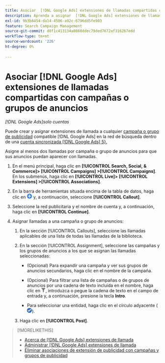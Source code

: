 ```yaml
---
title: Asociar  [!DNL Google Ads] extensiones de llamadas compartidas con campañas o grupos de anuncios
description: Aprenda a asignar  [!DNL Google Ads] extensiones de llamadas compartidas a campañas o grupos de anuncios.
exl-id: 9b3b8454-da14-4506-a92c-6796dd5fe903
feature: Search Campaign Management
source-git-commit: d0f1c413134a0868ddec79ded7672af316267edd
workflow-type: tm+mt
source-wordcount: '226'
ht-degree: 0%

---
```


# Asociar [!DNL Google Ads] extensiones de llamadas compartidas con campañas o grupos de anuncios

*[!DNL Google Ads]solo cuentas*

Puede crear y asignar extensiones de llamada a cualquier [campaña o grupo de publicidad](/help/search-social-commerce/introduction/supported-inventory.md) compatible [!DNL Google Ads] en la red de búsqueda dentro de una [cuenta sincronizada [!DNL Google Ads] 5&rbrace;.](/help/search-social-commerce/campaign-management/accounts/ad-network-account-about.md)

Asigne al menos dos llamadas por campaña o grupo de anuncios para que sus anuncios puedan aparecer con llamadas.

1. En el menú principal, haga clic en **[!UICONTROL Search, Social, & Commerce]> [!UICONTROL Campaigns] >[!UICONTROL Campaigns]**. En los submenús, haga clic en **[!UICONTROL Live]> [!UICONTROL Extensions] >[!UICONTROL Associations]**.

1. En la barra de herramientas situada encima de la tabla de datos, haga clic en ![Crear](/help/search-social-commerce/assets/add.png "Crear") y, a continuación, seleccione **[!UICONTROL Callout]**.

1. Seleccione la red publicitaria y el nombre de cuenta y, a continuación, haga clic en **[!UICONTROL Continue]**.

1. Asignar llamadas a una campaña o grupo de anuncios:

   1. En la sección [!UICONTROL Callouts], seleccione las llamadas aplicables de una lista de todas las llamadas de la biblioteca.

   1. En la sección [!UICONTROL Assignment], seleccione las campañas y los grupos de anuncios a los que se asignan las llamadas seleccionadas:

      * (Opcional) Para expandir una campaña y ver sus grupos de anuncios secundarios, haga clic en el nombre de la campaña.

      * (Opcional) Para filtrar una lista de campañas o de grupos de anuncios por una cadena de texto incluida en el nombre, haga clic en ![Filtrar](/help/search-social-commerce/assets/filter.png "Filtrar"), introduzca o pegue la cadena de texto en el campo de entrada y, a continuación, presione la tecla **Intro**.

      * Para seleccionar una entidad, haga clic en el círculo adyacente (![Seleccionar](/help/search-social-commerce/assets/include.png "Seleccionar")).

   1. Haga clic en **[!UICONTROL Post]**.

>[!MORELIKETHIS]
>
>* [Acerca de [!DNL Google Ads] extensiones de llamada](callout-extension-about.md)
>* [Administrar [!DNL Google Ads] extensiones de llamada](callout-extension-manage.md)
>* [Eliminar asociaciones de extensión de publicidad con campañas y grupos de publicidad](/help/search-social-commerce/campaign-management/campaigns/ad-extension-association-delete.md)
